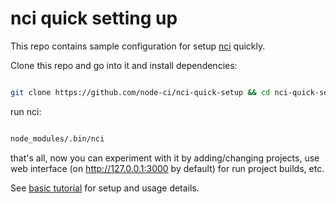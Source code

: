 # nci quick setting up

This repo contains sample configuration for setup
[nci](https://github.com/node-ci/nci) quickly.

Clone this repo and go into it and install dependencies:

```sh

git clone https://github.com/node-ci/nci-quick-setup && cd nci-quick-setup && npm install

```

run nci:


```sh

node_modules/.bin/nci

```

that's all, now you can experiment with it by adding/changing projects,
use web interface (on http://127.0.0.1:3000 by default) for run project builds,
etc.

See [basic tutorial](https://github.com/node-ci/nci/blob/master/docs/tutorials/standalone-web-ui.md)
for setup and usage details.
